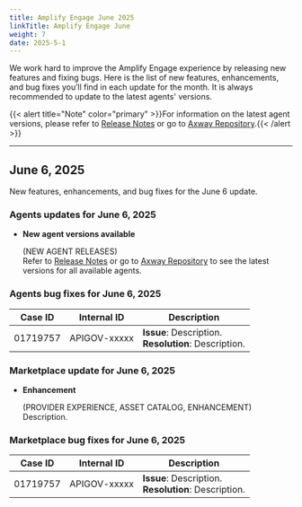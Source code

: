 ```yaml
---
title: Amplify Engage June 2025
linkTitle: Amplify Engage June
weight: 7
date: 2025-5-1
---
```

We work hard to improve the Amplify Engage experience by releasing new features and fixing bugs. Here is the list of new features, enhancements, and bug fixes you’ll find in each update for the month. It is always recommended to update to the latest agents' versions.

{{< alert title="Note" color="primary" >}}For information on the latest agent versions, please refer to [Release Notes](/docs/amplify_relnotes) or go to [Axway Repository](https://repository.axway.com/catalog?q=agents).{{< /alert >}}

---

## June 6, 2025

New features, enhancements, and bug fixes for the June 6 update.

### Agents updates for June 6, 2025

* **New agent versions available**

  (NEW AGENT RELEASES)</br>
  Refer to [Release Notes](/docs/amplify_relnotes) or go to [Axway Repository](https://repository.axway.com/catalog?q=agents) to see the latest versions for all available agents.

### Agents bug fixes for June 6, 2025

| Case ID | Internal ID | Description |
|-------------|--------------|---------------------------------------------------|
| 01719757 | APIGOV-xxxxx | **Issue**: Description.<br/>**Resolution**: Description. |

### Marketplace update for June 6, 2025

* **Enhancement**

  (PROVIDER EXPERIENCE, ASSET CATALOG, ENHANCEMENT)</br>
  Description.

### Marketplace bug fixes for June 6, 2025

| Case ID | Internal ID | Description |
|-------------|--------------|---------------------------------------------------|
| 01719757 | APIGOV-xxxxx | **Issue**: Description.<br/>**Resolution**: Description. |